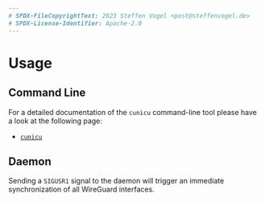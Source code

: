 ```yaml
---
# SPDX-FileCopyrightText: 2023 Steffen Vogel <post@steffenvogel.de>
# SPDX-License-Identifier: Apache-2.0
---
```


# Usage

## Command Line

For a detailed documentation of the `cunicu` command-line tool please have a look at the following page:

-   [`cunicu`](./md/cunicu.md)

## Daemon

Sending a `SIGUSR1` signal to the daemon will trigger an immediate synchronization of all WireGuard interfaces.
